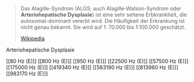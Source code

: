> Das Alagille-Syndrom (ALGS; auch Alagille-Watson-Syndrom oder **Arteriohepatische Dysplasie**) ist eine sehr seltene Erbkrankheit, die autosomal-dominant vererbt wird. Die Häufigkeit der Erkrankung ist nicht genau bekannt. Sie wird auf 1: 70.000 bis 1:100.000 geschätzt.
>
> [Wikipedia](https://de.wikipedia.org/wiki/Alagille-Syndrom)

Arteriohepatische Dysplasie

[[80 Hz (E)]]
[[800 Hz (E)]]
[[950 Hz (E)]]
[[22500 Hz (E)]]
[[57500 Hz (E)]]
[[175000 Hz (E)]]
[[419340 Hz (E)]]
[[563190 Hz (E)]]
[[813960 Hz (E)]]
[[983170 Hz (E)]]